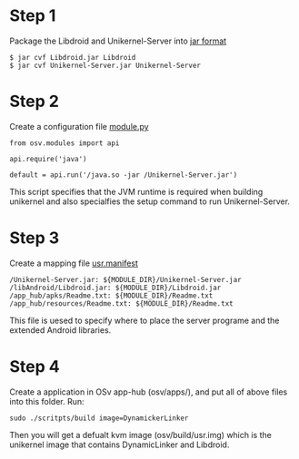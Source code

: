 # Step 1
Package the Libdroid and Unikernel-Server into [jar format](https://github.com/CGCL-codes/Libdroid/blob/master/example/DynamicLinker)
```
$ jar cvf Libdroid.jar Libdroid
$ jar cvf Unikernel-Server.jar Unikernel-Server
```
# Step 2
Create a configuration file [module.py](https://github.com/CGCL-codes/Libdroid/blob/master/example/DynamicLinker/module.py)
```
from osv.modules import api

api.require('java')

default = api.run('/java.so -jar /Unikernel-Server.jar')
```
This script specifies that the JVM runtime is required when building unikernel and also specialfies the setup command to run Unikernel-Server.

# Step 3
Create a mapping file [usr.manifest](https://github.com/CGCL-codes/Libdroid/blob/master/example/DynamicLinker/usr.manifest)
```
/Unikernel-Server.jar: ${MODULE_DIR}/Unikernel-Server.jar
/libAndroid/Libdroid.jar: ${MODULE_DIR}/Libdroid.jar
/app_hub/apks/Readme.txt: ${MODULE_DIR}/Readme.txt
/app_hub/resources/Readme.txt: ${MODULE_DIR}/Readme.txt
```
This file is uesed to specify where to place the server programe and the extended Android libraries.

# Step 4
Create a application in OSv app-hub (osv/apps/), and put all of above files into this folder. Run:
```
sudo ./scritpts/build image=DynamickerLinker
```
Then you will get a defualt kvm image (osv/build/usr.img) which is the unikernel image that contains DynamicLinker and Libdroid.
